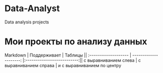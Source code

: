 # Data-Analyst
Data analysis projects
# Мои проекты по анализу данных
Markdown              | Поддерживает           | Таблицы                     || :-------------------- | ---------------------: |:---------------------------:|| с выравниванием слева | с выравниванием справа | и с выравниванием по центру
